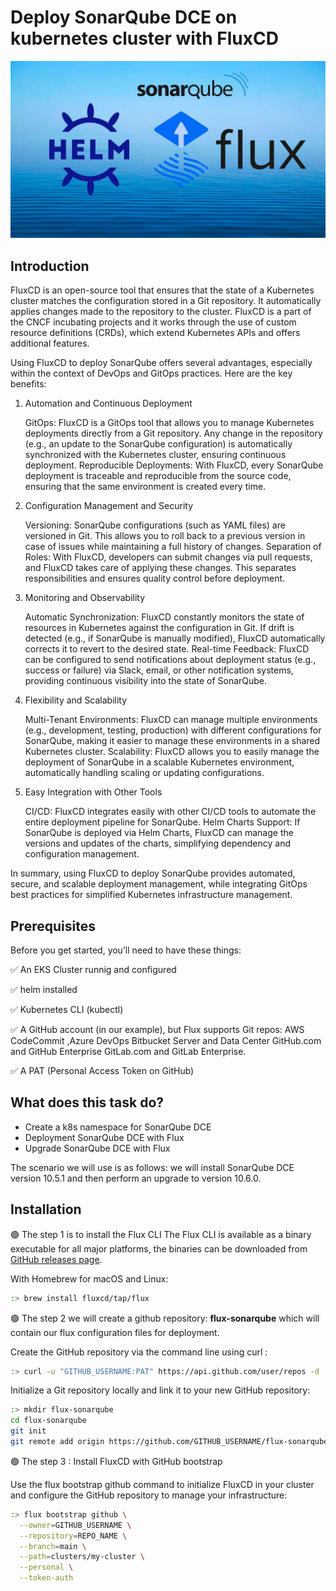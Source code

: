 # Deploy SonarQube DCE on kubernetes cluster with FluxCD

![Flow pods](imgs/helm-fluxcd1.jpg)

## Introduction

FluxCD is an open-source tool that ensures that the state of a Kubernetes cluster matches the configuration stored in a Git repository. It automatically applies changes made to the repository to the cluster. FluxCD is a part of the CNCF incubating projects and it works through the use of custom resource definitions (CRDs), which extend Kubernetes APIs and offers additional features.

Using FluxCD to deploy SonarQube offers several advantages, especially within the context of DevOps and GitOps practices. Here are the key benefits:
1. Automation and Continuous Deployment

    GitOps: FluxCD is a GitOps tool that allows you to manage Kubernetes deployments directly from a Git repository. Any change in the repository (e.g., an update to the SonarQube configuration) is automatically synchronized with the Kubernetes cluster, ensuring continuous deployment.
    Reproducible Deployments: With FluxCD, every SonarQube deployment is traceable and reproducible from the source code, ensuring that the same environment is created every time.

2. Configuration Management and Security

    Versioning: SonarQube configurations (such as YAML files) are versioned in Git. This allows you to roll back to a previous version in case of issues while maintaining a full history of changes.
    Separation of Roles: With FluxCD, developers can submit changes via pull requests, and FluxCD takes care of applying these changes. This separates responsibilities and ensures quality control before deployment.

3. Monitoring and Observability

    Automatic Synchronization: FluxCD constantly monitors the state of resources in Kubernetes against the configuration in Git. If drift is detected (e.g., if SonarQube is manually modified), FluxCD automatically corrects it to revert to the desired state.
    Real-time Feedback: FluxCD can be configured to send notifications about deployment status (e.g., success or failure) via Slack, email, or other notification systems, providing continuous visibility into the state of SonarQube.

4. Flexibility and Scalability

    Multi-Tenant Environments: FluxCD can manage multiple environments (e.g., development, testing, production) with different configurations for SonarQube, making it easier to manage these environments in a shared Kubernetes cluster.
    Scalability: FluxCD allows you to easily manage the deployment of SonarQube in a scalable Kubernetes environment, automatically handling scaling or updating configurations.

5. Easy Integration with Other Tools

    CI/CD: FluxCD integrates easily with other CI/CD tools to automate the entire deployment pipeline for SonarQube.
    Helm Charts Support: If SonarQube is deployed via Helm Charts, FluxCD can manage the versions and updates of the charts, simplifying dependency and configuration management.

In summary, using FluxCD to deploy SonarQube provides automated, secure, and scalable deployment management, while integrating GitOps best practices for simplified Kubernetes infrastructure management.


## Prerequisites

Before you get started, you’ll need to have these things:

✅ An EKS Cluster runnig and configured

✅ helm installed

✅ Kubernetes CLI (kubectl)

✅ A GitHub account (in our example), but Flux supports Git repos: AWS CodeCommit ,Azure DevOps Bitbucket Server and Data Center GitHub.com and GitHub Enterprise GitLab.com and GitLab Enterprise.

✅ A PAT (Personal Access Token on GitHub)

## What does this task do?

- Create a k8s namespace for SonarQube DCE
- Deployment SonarQube DCE with Flux
- Upgrade SonarQube DCE with Flux

The scenario we will use is as follows: we will install SonarQube DCE version 10.5.1 and then perform an upgrade to version 10.6.0.


## Installation

🟢 The step 1 is to install the Flux CLI
The Flux CLI is available as a binary executable for all major platforms, the binaries can be downloaded from [GitHub releases page](https://github.com/fluxcd/flux2/releases).

With Homebrew for macOS and Linux:
```bash 
:> brew install fluxcd/tap/flux
```
🟢 The step 2 we will create a github repository: **flux-sonarqube** which will contain our flux configuration files for deployment.

Create the GitHub repository via the command line using curl :
```bash 
:> curl -u "GITHUB_USERNAME:PAT" https://api.github.com/user/repos -d '{"name":"flux-sonarqube"}'

```

Initialize a Git repository locally and link it to your new GitHub repository:
```bash 
:> mkdir flux-sonarqube
cd flux-sonarqube
git init
git remote add origin https://github.com/GITHUB_USERNAME/flux-sonarqube.git

```

🟢 The step 3 : Install FluxCD with GitHub bootstrap

Use the flux bootstrap github command to initialize FluxCD in your cluster and configure the GitHub repository to manage your infrastructure:

```bash 
:> flux bootstrap github \
  --owner=GITHUB_USERNAME \
  --repository=REPO_NAME \
  --branch=main \
  --path=clusters/my-cluster \
  --personal \
  --token-auth


```